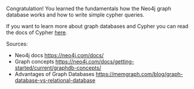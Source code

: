 Congratulation! You learned the fundamentals how the Neo4j graph database works and how to write simple cypher queries.

If you want to learn more about graph databases and Cypher you can read the docs of Cypher [here](https://neo4j.com/docs/cypher-manual/current/introduction/).

Sources:
- Neo4j docs https://neo4j.com/docs/
- Graph concepts https://neo4j.com/docs/getting-started/current/graphdb-concepts/
- Advantages of Graph Databases https://memgraph.com/blog/graph-database-vs-relational-database